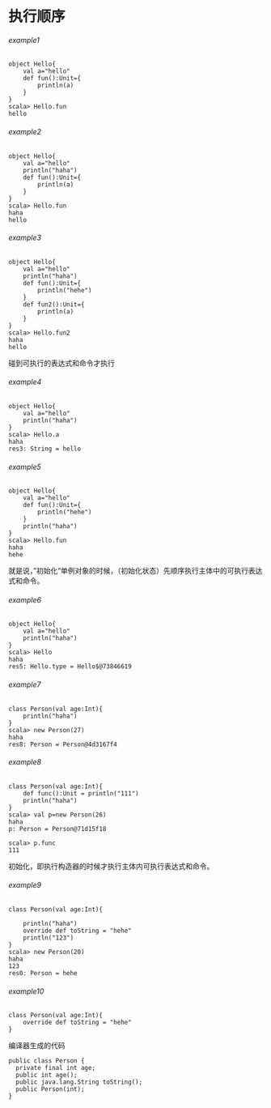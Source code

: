 
# 执行顺序
###### example1
```
object Hello{
    val a="hello"
    def fun():Unit={
        println(a)
    }
}
scala> Hello.fun
hello
```
###### example2
```
object Hello{
    val a="hello"
    println("haha")
    def fun():Unit={
        println(a)
    }
}
scala> Hello.fun
haha
hello

```
###### example3
```
object Hello{
    val a="hello"
    println("haha")
    def fun():Unit={
        println("hehe")
    }
    def fun2():Unit={
        println(a)
    }
}
scala> Hello.fun2
haha
hello
```
碰到可执行的表达式和命令才执行
###### example4
```
object Hello{
    val a="hello"
    println("haha")
}
scala> Hello.a
haha
res3: String = hello
```
###### example5
```
object Hello{
    val a="hello"
    def fun():Unit={
        println("hehe")
    }
    println("haha")
}
scala> Hello.fun
haha
hehe
```
就是说，”初始化“单例对象的时候，（初始化状态）先顺序执行主体中的可执行表达式和命令。
###### example6
```
object Hello{
    val a="hello"
    println("haha")
}
scala> Hello
haha
res5: Hello.type = Hello$@73846619
```
###### example7
```
class Person(val age:Int){
    println("haha")
}
scala> new Person(27)
haha
res8: Person = Person@4d3167f4
```

###### example8
```
class Person(val age:Int){
    def func():Unit = println("111")
    println("haha")
}
scala> val p=new Person(26)
haha
p: Person = Person@71d15f18

scala> p.func
111
```
初始化，即执行构造器的时候才执行主体内可执行表达式和命令。

###### example9
```
class Person(val age:Int){

    println("haha")
    override def toString = "hehe"
    println("123")
}
scala> new Person(20)
haha
123
res0: Person = hehe
```

###### example10
```
class Person(val age:Int){
    override def toString = "hehe"
}
```
编译器生成的代码
```
public class Person {
  private final int age;
  public int age();
  public java.lang.String toString();
  public Person(int);
}
```

# 